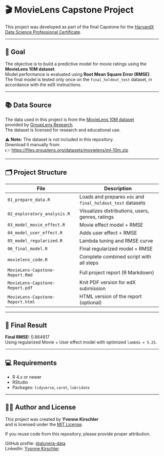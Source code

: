 # 🎬 MovieLens Capstone Project

This project was developed as part of the final Capstone for the [HarvardX Data Science Professional Certificate](https://online-learning.harvard.edu/series/data-science).

---

## 🎯 Goal

The objective is to build a predictive model for movie ratings using the **MovieLens 10M dataset**.  
Model performance is evaluated using **Root Mean Square Error (RMSE)**.  
The final model is tested only once on the `final_holdout_test` dataset, in accordance with the edX instructions.

---

## 📚 Data Source

The data used in this project is from the [MovieLens 10M dataset](https://grouplens.org/datasets/movielens/10m/)  
provided by [GroupLens Research](https://grouplens.org/).  
The dataset is licensed for research and educational use.

⚠️ **Note:** The dataset is not included in this repository.  
Download it manually from:  
👉 https://files.grouplens.org/datasets/movielens/ml-10m.zip

---

## 🗂️ Project Structure

| File                                | Description                                                  |
|-------------------------------------|--------------------------------------------------------------|
| `01_prepare_data.R`                | Loads and prepares `edx` and `final_holdout_test` datasets  |
| `02_exploratory_analysis.R`        | Visualizes distributions, users, genres, ratings            |
| `03_model_movie_effect.R`          | Movie effect model + RMSE                                   |
| `04_model_user_effect.R`           | Adds user effect + RMSE                                     |
| `05_model_regularized.R`           | Lambda tuning and RMSE curve                                |
| `06_final_model.R`                 | Final regularized model + RMSE                              |
| `movielens_code.R`                 | Complete combined script with all steps                     |
| `MovieLens-Capstone-Report.Rmd`    | Full project report (R Markdown)                            |
| `MovieLens-Capstone-Report.pdf`    | Knit PDF version for edX submission                         |
| `MovieLens-Capstone-Report.html`   | HTML version of the report (optional)                       |

---

## 🔎 Final Result

**Final RMSE:** 0.864817  
Using regularized Movie + User effect model with optimized `lambda = 5.25`.

---

## 💻 Requirements

- R 4.x or newer  
- RStudio  
- Packages: `tidyverse`, `caret`, `lubridate`

---

## 👩‍💻 Author and License

This project was created by **Yvonne Kirschler**  
and is licensed under the [MIT License](LICENSE).

If you reuse code from this repository, please provide proper attribution.

GitHub profile: [@alunera-data](https://github.com/alunera-data)  
LinkedIn: [Yvonne Kirschler](https://www.linkedin.com/in/yvonne-kirschler-719224188/)